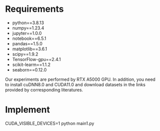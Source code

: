 # Requirements
- python==3.8.13
- numpy==1.23.4
- jupyter==1.0.0
- notebook==6.5.1
- pandas==1.5.0
- matplotlib==3.6.1
- scipy==1.9.2
- TensorFlow-gpu==2.4.1
- scikit-learm==1.1.2
- seaborn==0.12.0
  
Our experiments are performed by RTX A5000 GPU. In addition, you need to install cuDNN8.0 and CUDA11.0 and download datasets in the links provided by corresponding literatures.
# Implement
CUDA_VISIBLE_DEVICES=1 python main1.py
